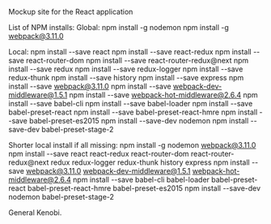 ﻿Mockup site for the React application

List of NPM installs:
Global:
npm install -g nodemon
npm install -g webpack@3.11.0

Local:
npm install --save react
npm install --save react-redux
npm install --save react-router-dom
npm install --save react-router-redux@next
npm install --save redux
npm install --save redux-logger
npm install --save redux-thunk
npm install --save history
npm install --save express
npm install --save webpack@3.11.0
npm install --save webpack-dev-middleware@1.5.1
npm install --save webpack-hot-middleware@2.6.4
npm install --save babel-cli
npm install --save babel-loader
npm install --save babel-preset-react
npm install --save babel-preset-react-hmre
npm install --save babel-preset-es2015
npm install --save-dev nodemon
npm install --save-dev babel-preset-stage-2

Shorter local install if all missing:
npm install -g nodemon webpack@3.11.0
npm install --save react react-redux react-router-dom  react-router-redux@next redux redux-logger redux-thunk history express
npm install --save webpack@3.11.0 webpack-dev-middleware@1.5.1 webpack-hot-middleware@2.6.4
npm install --save babel-cli babel-loader babel-preset-react babel-preset-react-hmre babel-preset-es2015
npm install --save-dev nodemon babel-preset-stage-2


General Kenobi.
